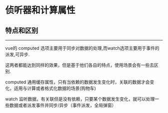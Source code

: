 # 侦听器和计算属性

## 特点和区别

---

vue的 computed 选项主要用于同步对数据的处理,而watch选项主要用于事件的派发,可异步.

这两者都能达到同样的效果，但是基于他们各自的特点，使用场景会有一些去区别.

computed 通用缓存属性，只有当依赖的数据发生变化时，关联的数据才会变化，适用与计算或者格式化数据的场景(购物车)

watch 监听数据，有关联但是没有依赖，只要某个数据发生变化，就可以处理一些数据或者派发事件并同步/异步（事件派发，全局弹窗）
